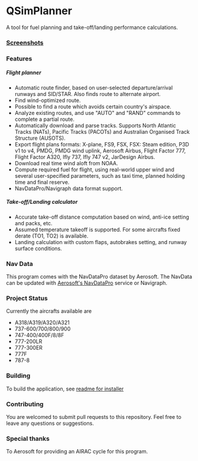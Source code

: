 # QSimPlanner
A tool for fuel planning and take-off/landing performance calculations.

### [Screenshots](https://github.com/JetStream96/QSimPlanner/issues/4)

### Features
##### Flight planner
- Automatic route finder, based on user-selected departure/arrival runways and SID/STAR. Also finds route to alternate airport.
- Find wind-optimized route.
- Possible to find a route which avoids certain country's airspace.
- Analyze existing routes, and use "AUTO" and "RAND" commands to complete a partial route.
- Automatically download and parse tracks. Supports North Atlantic Tracks (NATs), Pacific Tracks (PACOTs) and Australian Organised Track Structure (AUSOTS).
- Export flight plans formats: X-plane, FS9, FSX, FSX: Steam edition, P3D v1 to v4, PMDG, PMDG wind uplink, Aerosoft Airbus, Flight Factor 777, Flight Factor A320, Ifly 737, Ifly 747 v2, JarDesign Airbus.
- Download real time wind aloft from NOAA.
- Compute required fuel for flight, using real-world upper wind and several user-specified parameters, such as taxi time, planned holding time and final reserve.
- NavDataPro/Navigraph data format support.

##### Take-off/Landing calculator
- Accurate take-off distance computation based on wind, anti-ice setting and packs, etc. 
- Assumed temperature takeoff is supported. For some aircrafts fixed derate (TO1, TO2) is available.
- Landing calculation with custom flaps, autobrakes setting, and runway surface conditions.

### Nav Data
This program comes with the NavDataPro dataset by Aerosoft. The NavData can be updated with [Aerosoft's NavDataPro](https://www.aerosoft.com/en/fsxp3d/flight-simulator-2004/tools-missions/1750/navdatapro-one-year-subscription-13-datasets) service or Navigraph.

### Project Status
Currently the aircrafts available are
- A318/A319/A320/A321
- 737-600/700/800/900
- 747-400/400F/8/8F
- 777-200LR
- 777-300ER
- 777F
- 787-8

### Building
To build the application, see [readme for installer](/src/Installer/readme.txt)

### Contributing
You are welcomed to submit pull requests to this repository. Feel free to leave any questions or suggestions.

### Special thanks
To Aerosoft for providing an AIRAC cycle for this program.
